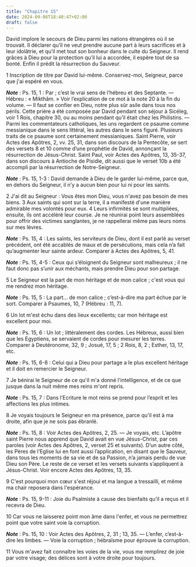 ```yaml
---
title: "Chapitre 15"
date: 2024-09-06T18:40:47+02:00
draft: false
---
```



David implore le secours de Dieu parmi les nations étrangères où il se trouvait.
Il déclarer qu’il ne veut prendre aucune part à leurs sacrifices et à leur idolâtrie, et qu’il met tout son bonheur dans le culte du Seigneur.
Il rend grâces à Dieu pour la protection qu’il lui a accordée, il espère tout de sa bonté.
Enfin il prédit la résurrection du Sauveur.


1 Inscription de titre par David lui-même. Conservez-moi, Seigneur, parce que j'ai espéré en vous.

***Note*** :  Ps. 15, 1 : Par ; c’est le vrai sens de l’hébreu et des Septante. ― Hébreu : « Mikthâm. » Voir l’explication de ce mot à la note 20 à la fin du volume. ― Il faut se confier en Dieu, notre plus sûr asile dans tous nos périls. Cette prière a été composée par David pendant son séjour à Sicéleg, voir 1 Rois, chapitre 30, ou au moins pendant qu’il était chez les Philistins. ― Parmi les commentateurs catholiques, les uns regardent ce psaume comme messianique dans le sens littéral, les autres dans le sens figuré. Plusieurs traits de ce psaume sont certainement messianiques. Saint Pierre, voir Actes des Apôtres, 2, vv. 25, 31, dans son discours de la Pentecôte, se sert des versets 8 et 10 comme d’une prophétie de David, annonçant la résurrection de Jésus-Christ. Saint Paul, voir Actes des Apôtres, 13, 35-37, dans son discours à Antioche de Pisidie, dit aussi que le verset 10b a été accompli par la résurrection de Notre-Seigneur.

***Note*** :  Ps. 15, 1-3 : David demande à Dieu de le garder lui-même, parce que, en dehors du Seigneur, il n’y a aucun bien pour lui ni pour les saints.


2 J'ai dit au Seigneur : Vous êtes mon Dieu, vous n'avez pas besoin de mes biens. 3 Aux saints qui sont sur la terre, il a manifesté d'une manière admirable mes volontés pour eux. 4 Leurs infirmités se sont multipliées, ensuite, ils ont accéléré leur course. Je ne réunirai point leurs assemblées pour offrir des victimes sanglantes, je ne rappellerai même pas leurs noms sur mes lèvres.

***Note*** :  Ps. 15, 4 : Les saints, les serviteurs de Dieu, dont il est parlé au verset précédent, ont été accablés de maux et de persécutions, mais cela n’a fait qu’augmenter leur sainte ardeur. Comparer à Actes des Apôtres, 5, 41.

***Note*** :  Ps. 15, 4-5 : Ceux qui s’éloignent du Seigneur sont malheureux ; il ne faut donc pas s’unir aux méchants, mais prendre Dieu pour son partage.


5 Le Seigneur est la part de mon héritage et de mon calice ; c'est vous qui me rendrez mon héritage.

***Note*** :  Ps. 15, 5 : La part… de mon calice ; c’est-à-dire ma part échue par le sort. Comparer à Psaumes, 10, 7 (Hébreu : 11, 7).

6 Un lot m'est échu dans des lieux excellents; car mon héritage est excellent pour moi.

***Note*** :  Ps. 15, 6 : Un lot ; littéralement des cordes. Les Hébreux, aussi bien que les Egyptiens, se servaient de cordes pour mesurer les terres. Comparer à Deutéronome, 32, 9 ; Josué, 17, 5 ; 2 Rois, 8, 2 ; Esther, 13, 17, etc.

***Note*** :  Ps. 15, 6-8 : Celui qui a Dieu pour partage a le plus excellent héritage et il doit en remercier le Seigneur.

7 Je bénirai le Seigneur de ce qu'il m'a donné l'intelligence, et de ce que jusque dans la nuit même mes reins m'ont repris.

***Note*** :  Ps. 15, 7 : Dans l’Ecriture le mot reins se prend pour l’esprit et les affections les plus intimes.

8 Je voyais toujours le Seigneur en ma présence, parce qu'il est à ma droite, afin que je ne sois pas ébranlé.

***Note*** :  Ps. 15, 8 : Voir Actes des Apôtres, 2, 25. ― Je voyais, etc. L’apôtre saint Pierre nous apprend que David avait en vue Jésus-Christ, par ces paroles (voir Actes des Apôtres, 2, verset 25 et suivants). D’un autre côté, les Pères de l’Eglise lui en font aussi l’application, en disant que le Sauveur, dans tous les moments de sa vie et de sa Passion, n’a jamais perdu de vue Dieu son Père. Le reste de ce verset et les versets suivants s’appliquent à Jésus-Christ. Voir encore Actes des Apôtres, 13, 35.


9 C'est pourquoi mon cœur s'est réjoui et ma langue a tressailli, et même ma chair reposera dans l'espérance.

***Note*** :  Ps. 15, 9-11 : Joie du Psalmiste à cause des bienfaits qu’il a reçus et il recevra de Dieu.

10 Car vous ne laisserez point mon âme dans l'enfer, et vous ne permettrez point que votre saint voie la corruption.

***Note*** :  Ps. 15, 10 : Voir Actes des Apôtres, 2, 31 ; 13, 35. ― L’enfer, c’est-à-dire les limbes. ― Voie la corruption ; hébraïsme pour éprouve la corruption.

11 Vous m'avez fait connaître les voies de la vie, vous me remplirez de joie par votre visage; des délices sont à votre droite pour toujours.

